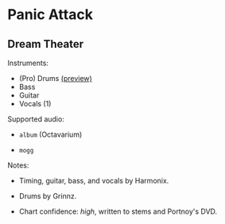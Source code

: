 # Panic Attack

## Dream Theater

Instruments:

  * (Pro) Drums [(preview)](http://pages.cs.wisc.edu/~tolly/customs/?title=panic-attack&artist=dream-theater)
  * Bass
  * Guitar
  * Vocals (1)

Supported audio:

  * `album` (Octavarium)

  * `mogg`

Notes:

  * Timing, guitar, bass, and vocals by Harmonix.

  * Drums by Grinnz.

  * Chart confidence: *high*, written to stems and Portnoy's DVD.

